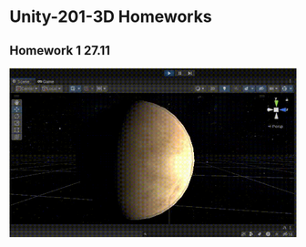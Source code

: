 # Unity-201-3D Homeworks

## Homework 1 27.11
![alt](https://github.com/dsgnrr/Unity-201-3D/blob/main/Homework/hw1/result.gif)
